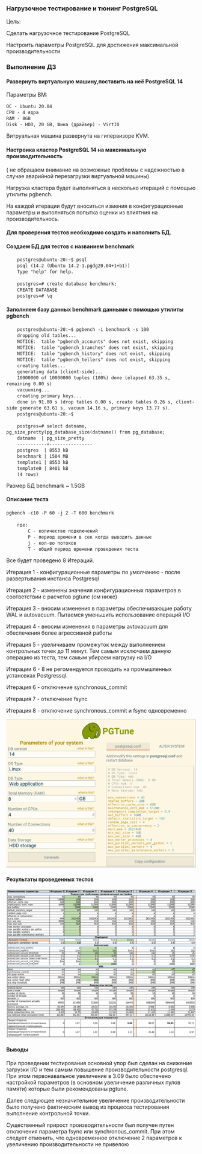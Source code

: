 ### Нагрузочное тестирование и тюнинг PostgreSQL

Цель:

Cделать нагрузочное тестирование PostgreSQL

Настроить параметры PostgreSQL для достижения максимальной производительности

### Выполнение ДЗ

#### Развернуть виртуальную машину,поставить на неё PostgreSQL 14
Параметры ВМ:

    ОС - Ubuntu 20.04
    CPU - 4 ядра
    RAM - 8GB
    Disk - НDD, 20 GB, Шина (драйвер) - VirtIO

Витруальная машина развернута на гипервизоре KVM.

#### Настроика кластер PostgreSQL 14 на максимальную производительность
( не обращаем внимание на возможные проблемы с надежностью в случае аварийной перезагрузки виртуальной машины)

Нагрузка кластера будет выполняться в несколько итераций с помощью утилиты pgbench.

На каждой итерации будут вноситься измения в конфигурационные параметры и выполняться попытка оценки из влиятния на производительнось.

#### Для проверения тестов необходимо создать и наполнить БД.

#### Создаем БД для тестов с названием benchmark

        postgres@ubuntu-20:~$ psql
        psql (14.2 (Ubuntu 14.2-1.pgdg20.04+1+b1))
        Type "help" for help.

        postgres=# create database benchmark;
        CREATE DATABASE
        postgres=# \q

#### Заполняем базу данных benchmark данными с помощью утилиты pgbench

        postgres@ubuntu-20:~$ pgbench -i benchmark -s 100
        dropping old tables...
        NOTICE:  table "pgbench_accounts" does not exist, skipping
        NOTICE:  table "pgbench_branches" does not exist, skipping
        NOTICE:  table "pgbench_history" does not exist, skipping
        NOTICE:  table "pgbench_tellers" does not exist, skipping
        creating tables...
        generating data (client-side)...
        10000000 of 10000000 tuples (100%) done (elapsed 63.35 s, remaining 0.00 s)
        vacuuming...
        creating primary keys...
        done in 91.80 s (drop tables 0.00 s, create tables 0.26 s, client-side generate 63.61 s, vacuum 14.16 s, primary keys 13.77 s).
        postgres@ubuntu-20:~$ 

        postgres=# select datname, pg_size_pretty(pg_database_size(datname)) from pg_database;
        datname  | pg_size_pretty 
        -----------+----------------
        postgres  | 8553 kB
        benchmark | 1504 MB
        template1 | 8553 kB
        template0 | 8401 kB
        (4 rows)

Размер БД  benchmark ~ 1.5GB
#### Описание теста

    pgbench -c10 -P 60 -j 2 -T 600 benchmark 
    
        где:
            C - количество подключений
            P - период времени в сек когда выводить данные
            j - кол-во потоков 
            T - общий период времени проведения теста

Все будет проведено 8 Итераций.

Итерация 1 - конфигурационные параметры по умолчанию - после развертывания инстанса Postgresql

Итерация 2 - изменены значения конфигурационных параметров в соответствии с расчетов pgtune (см ниже)

Итерация 3 - вносим изменения в параметры обеспечивающие работу WAL и autovacuum. Пытаемся уменьшить использование операций I/O 

Итерация 4 - вносим изменения в параметры avtovacuum для обеспечения более агрессивной работы

Итерация 5 - увеличиваем промежуток между выполнением контрольных точек до 11 минут. Тем самым исключаем данную операцию из теста, тем самым убираем нагрузку на I/O

Итерации 6 - 8 не регомендуется проводить на промышленных установках Postgressql. 

Итерация 6 - отключение synchronous_commit 

Итерация 7 - отключение fsync

Итерация 8 - отключение synchronous_commit и fsync одновременно

![picture](pic_1.png)

#### Результаты проведенных тестов
![picture](pic_2.png)

#### Выводы
При проведении тестирования основной упор был сделан на снижение загрузки I/O и тем самым повышение производительности postgresql. При этом первонавальное увеличение в 3.09 было обеспечено настройкой параметров (в основном увеличение различных пулов памяти) которые были рекомендованы pgtune.

Далее следующее незначительное увеличение производительности было получено фактическим вывод из процесса тестирования выполнение контрольной точки.

Существенный прирост производительности был получен путен отключения параметра fsync или synchronous_commit. При этом следует отменить, что одновременное отключение 2 параметров к увеличению производительности не привелою

